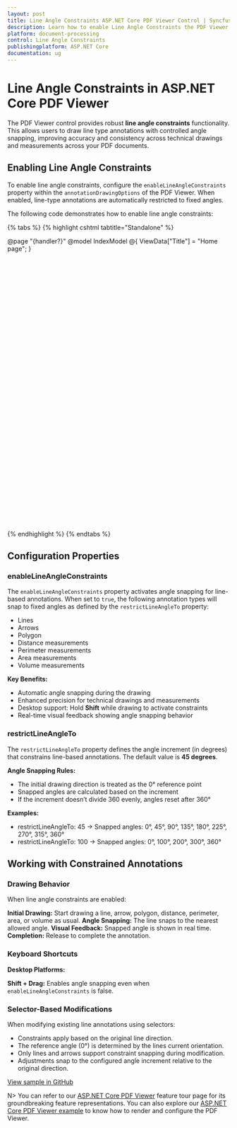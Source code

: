 ```yaml
---
layout: post
title: Line Angle Constraints ASP.NET Core PDF Viewer Control | Syncfusion
description: Learn how to enable Line Angle Constraints the PDF Viewer component in Syncfusion ASP.NET Core Pdfviewer component of Syncfusion Essential JS 2 and more.
platform: document-processing
control: Line Angle Constraints
publishingplatform: ASP.NET Core
documentation: ug
---
```



# Line Angle Constraints in ASP.NET Core PDF Viewer

The PDF Viewer control provides robust **line angle constraints** functionality. This allows users to draw line type annotations with controlled angle snapping, improving accuracy and consistency across technical drawings and measurements across your PDF documents.

## Enabling Line Angle Constraints
To enable line angle constraints, configure the `enableLineAngleConstraints` property within the `annotationDrawingOptions` of the PDF Viewer. When enabled, line-type annotations are automatically restricted to fixed angles.

The following code demonstrates how to enable line angle constraints:

{% tabs %}
{% highlight cshtml tabtitle="Standalone" %}

@page "{handler?}"
@model IndexModel
@{
    ViewData["Title"] = "Home page";
}

<div style="width:100%;height:600px">
    <!-- To configure the server-backed PDF Viewer, include the "serviceUrl='/Index'" attribute -->
    <ejs-pdfviewer id="pdfviewer"
                   documentPath="https://cdn.syncfusion.com/content/pdf/pdf-succinctly.pdf"
                   resourceUrl="https://cdn.syncfusion.com/ej2/31.1.17/dist/ej2-pdfviewer-lib"
                   style="height:641px;">
    </ejs-pdfviewer>
</div>

<script type="text/javascript">
    window.onload = function () {
        var viewer = document.getElementById('pdfviewer').ej2_instances[0];
        viewer.annotationDrawingOptions.enableLineAngleConstraints = true;
        viewer.annotationDrawingOptions.restrictLineAngleTo = 90;
    };
</script>

{% endhighlight %}
{% endtabs %}

## Configuration Properties

### enableLineAngleConstraints

The `enableLineAngleConstraints` property activates angle snapping for line-based annotations. When set to `true`, the following annotation types will snap to fixed angles as defined by the `restrictLineAngleTo` property:

- Lines
- Arrows
- Polygon
- Distance measurements
- Perimeter measurements
- Area measurements
- Volume measurements

**Key Benefits:**

- Automatic angle snapping during the drawing
- Enhanced precision for technical drawings and measurements
- Desktop support: Hold **Shift** while drawing to activate constraints
- Real-time visual feedback showing angle snapping behavior

### restrictLineAngleTo

The `restrictLineAngleTo` property defines the angle increment (in degrees) that constrains line-based annotations. The default value is **45 degrees**.

**Angle Snapping Rules:**

- The initial drawing direction is treated as the 0° reference point
- Snapped angles are calculated based on the increment
- If the increment doesn’t divide 360 evenly, angles reset after 360°

**Examples:**

- restrictLineAngleTo: 45 → Snapped angles: 0°, 45°, 90°, 135°, 180°, 225°, 270°, 315°, 360°
- restrictLineAngleTo: 100 → Snapped angles: 0°, 100°, 200°, 300°, 360°

## Working with Constrained Annotations

### Drawing Behavior

When line angle constraints are enabled:

**Initial Drawing:** Start drawing a line, arrow, polygon, distance, perimeter, area, or volume as usual.
**Angle Snapping:** The line snaps to the nearest allowed angle.
**Visual Feedback:** Snapped angle is shown in real time.
**Completion:** Release to complete the annotation.

### Keyboard Shortcuts

**Desktop Platforms:**

**Shift + Drag:** Enables angle snapping even when `enableLineAngleConstraints` is false.

### Selector-Based Modifications

When modifying existing line annotations using selectors:

- Constraints apply based on the original line direction.
- The reference angle (0°) is determined by the lines current orientation.
- Only lines and arrows support constraint snapping during modification.
- Adjustments snap to the configured angle increment relative to the original direction.

[View sample in GitHub](https://github.com/SyncfusionExamples/asp-core-pdf-viewer-examples/tree/master/How%20to)

N> You can refer to our [ASP.NET Core PDF Viewer](https://www.syncfusion.com/pdf-viewer-sdk/javascript-pdf-viewer) feature tour page for its groundbreaking feature representations. You can also explore our [ASP.NET Core PDF Viewer example](https://github.com/SyncfusionExamples/asp-core-pdf-viewer-examples) to know how to render and configure the PDF Viewer.
